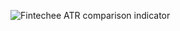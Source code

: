![Fintechee ATR comparison indicator](https://github.com/fintechees/Expert-Advisor-Studio/blob/master/Indicators/atr_comparison/atr_comparison_screenshot.png?raw=true)

